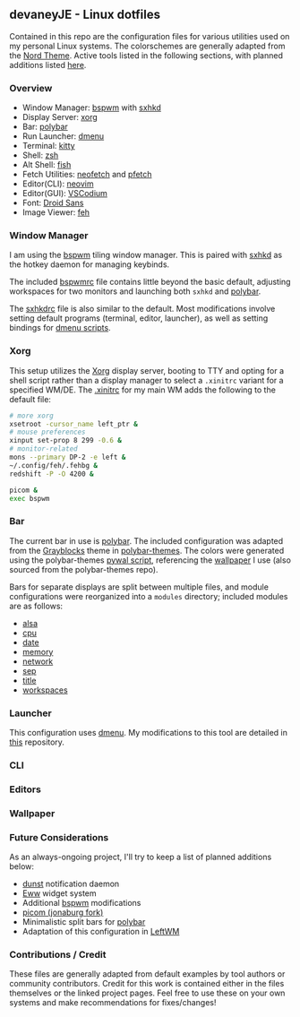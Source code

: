 ## devaneyJE - Linux dotfiles
Contained in this repo are the configuration files for various utilities used on my personal Linux systems. The colorschemes are generally adapted from the [Nord Theme](https://www.nordtheme.com/). Active tools listed in the following sections, with planned additions listed [here](#future-considerations).

### Overview

- Window Manager: [bspwm](#window-manager) with [sxhkd](#window-manager)
- Display Server: [xorg](#xorg)
- Bar: [polybar](#bar)
- Run Launcher: [dmenu](#launcher)
- Terminal: [kitty](#cli)
- Shell: [zsh](#cli)
- Alt Shell: [fish](#cli)
- Fetch Utilities: [neofetch](#cli) and [pfetch](#cli)
- Editor(CLI): [neovim](#editors)
- Editor(GUI): [VSCodium](#editors)
- Font: [Droid Sans](https://fonts.adobe.com/fonts/droid-sans-mono)
- Image Viewer: [feh](#wallpaper)


### Window Manager
I am using the [bspwm](https://github.com/baskerville/bspwm) tiling window manager. This is paired with [sxhkd](https://github.com/baskerville/sxhkd) as the hotkey daemon for managing keybinds.

The included [bspwmrc](/.config/bspwm/bspwmrc) file contains little beyond the basic default, adjusting workspaces for two monitors and launching both `sxhkd` and [polybar](#bar).

The [sxhkdrc](/.config/sxhkd/sxhkdrc) file is also similar to the default. Most modifications involve setting default programs (terminal, editor, launcher), as well as setting bindings for [dmenu scripts](https://github.com/devaneyJE/dmenu/tree/main/dmscripts).


### Xorg
This setup utilizes the [Xorg](https://www.x.org/wiki/) display server, booting to TTY and opting for a shell script rather than a display manager to select a `.xinitrc` variant for a specified WM/DE. The [.xinitrc](/.config/xorg/.xinitrc_bspwm) for my main WM adds the following to the default file:
```bash
# more xorg
xsetroot -cursor_name left_ptr &
# mouse preferences
xinput set-prop 8 299 -0.6 &
# monitor-related
mons --primary DP-2 -e left &
~/.config/feh/.fehbg &
redshift -P -O 4200 &

picom &
exec bspwm
```


### Bar
The current bar in use is [polybar](https://polybar.github.io/). The included configuration was adapted from the [Grayblocks](https://github.com/adi1090x/polybar-themes/tree/master/bitmap/grayblocks) theme in [polybar-themes](https://github.com/adi1090x/polybar-themes). The colors were generated using the polybar-themes [pywal script](https://github.com/adi1090x/polybar-themes/blob/master/bitmap/grayblocks/scripts/pywal.sh), referencing the [wallpaper](https://github.com/adi1090x/polybar-themes/blob/master/wallpapers/bg_3.jpg) I use (also sourced from the polybar-themes repo).

Bars for separate displays are split between multiple files, and module configurations were reorganized into a `modules` directory; included modules are as follows:
- [alsa](/.config/polybar/modules/alsa.ini)
- [cpu](/.config/polybar/modules/cpu.ini)
- [date](/.config/polybar/modules/date.ini)
- [memory](/.config/polybar/modules/memory.ini)
- [network](/.config/polybar/modules/network.ini)
- [sep](/.config/polybar/modules/sep.ini)
- [title](/.config/polybar/modules/title.ini)
- [workspaces](/.config/polybar/modules/workspaces.ini)


### Launcher
This configuration uses [dmenu](https://tools.suckless.org/dmenu/). My modifications to this tool are detailed in [this](https://github.com/devaneyJE/dmenu) repository.


### CLI
### Editors
### Wallpaper


### Future Considerations
As an always-ongoing project, I'll try to keep a list of planned additions below:

- [dunst](https://dunst-project.org/) notification daemon
- [Eww](https://github.com/elkowar/eww) widget system
- Additional [bspwm](#window-manager) modifications
- [picom (jonaburg fork)](https://github.com/jonaburg/picom)
- Minimalistic split bars for [polybar](#bar)
- Adaptation of this configuration in [LeftWM](http://leftwm.org/)


### Contributions / Credit
These files are generally adapted from default examples by tool authors or community contributors. Credit for this work is contained either in the files themselves or the linked project pages. Feel free to use these on your own systems and make recommendations for fixes/changes!
